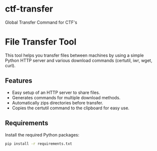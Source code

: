 # ctf-transfer
Global Transfer Command for CTF's
# File Transfer Tool

This tool helps you transfer files between machines by using a simple Python HTTP server and various download commands (certutil, iwr, wget, curl).

## Features
- Easy setup of an HTTP server to share files.
- Generates commands for multiple download methods.
- Automatically zips directories before transfer.
- Copies the certutil command to the clipboard for easy use.

## Requirements
Install the required Python packages:

```bash
pip install -r requirements.txt
